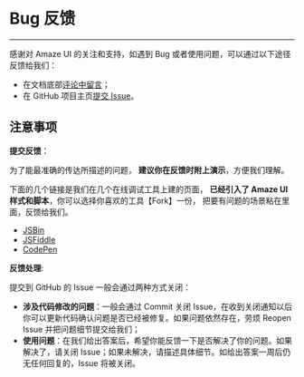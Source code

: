 # Bug 反馈
---

感谢对 Amaze UI 的关注和支持，如遇到 Bug 或者使用问题，可以通过以下途径反馈给我们：

- 在文档底部[评论中留言](#ds-thread)；
- 在 GitHub 项目主页[提交 Issue](https://github.com/allmobilize/amazeui/issues)。

## 注意事项

__提交反馈__：

为了能最准确的传达所描述的问题， __建议你在反馈时附上演示__，方便我们理解。

下面的几个链接是我们在几个在线调试工具上建的页面， __已经引入了 Amaze UI 样式和脚本__，你可以选择你喜欢的工具<span class="am-text-danger">【Fork】</span>一份， 把要有问题的场景粘在里面，反馈给我们。

- [JSBin](http://jsbin.com/kijiqu/1/edit?html,output)
- [JSFiddle](http://jsfiddle.net/hegfirose/W22fV/)
- [CodePen](http://codepen.io/minwe/pen/AEeup)

__反馈处理__:

提交到 GitHub 的 Issue 一般会通过两种方式关闭：

- __涉及代码修改的问题__：一般会通过 Commit 关闭 Issue，在收到关闭通知以后你可以更新代码确认问题是否已经被修复。如果问题依然存在，劳烦 Reopen Issue 并把问题细节提交给我们；
- __使用问题__：在我们给出答案后，希望你能反馈一下是否解决了你的问题。如果解决了，请关闭 Issue；如果未解决，请描述具体细节。如给出答案一周后仍无任何回复的，Issue 将被关闭。